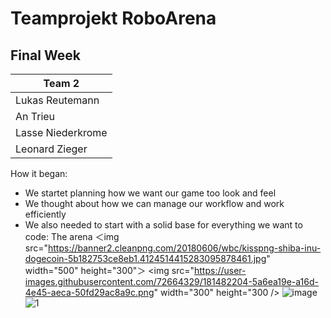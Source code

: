 # Teamprojekt RoboArena
## Final Week

| Team 2 |
| ----------------- |
| Lukas Reutemann   | 
| An Trieu          | 
| Lasse Niederkrome |
| Leonard Zieger    |

How it began:
  - We startet planning how we want our game too look and feel
  - We thought about how we can manage our workflow and work efficiently
  - We also needed to start with a solid base for everything we want to code: The arena
  ＜img src="https://banner2.cleanpng.com/20180606/wbc/kisspng-shiba-inu-dogecoin-5b182753ce8eb1.4124514415283095878461.jpg" width="500" height="300"＞
  <img src="https://user-images.githubusercontent.com/72664329/181482204-5a6ea19e-a16d-4e45-aeca-50fd29ac8a9c.png" width="300" height="300 />
  ![image](https://user-images.githubusercontent.com/72664329/181482252-07d7fcf4-9f6c-44cc-a0e5-12ec4e9c491f.png)
  ![1](https://user-images.githubusercontent.com/72664329/181482500-387cd313-58d2-48cb-85be-eeaaa1528ddf.gif)

